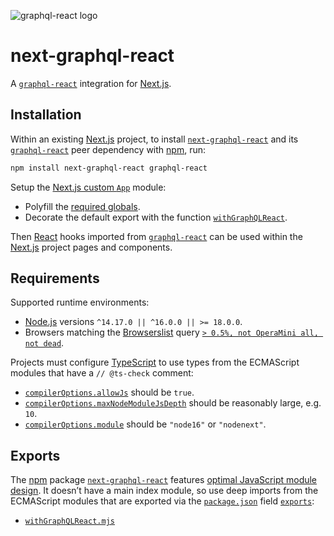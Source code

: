 ![graphql-react logo](https://cdn.jsdelivr.net/gh/jaydenseric/graphql-react@0.1.0/graphql-react-logo.svg)

# next-graphql-react

A [`graphql-react`](https://npm.im/graphql-react) integration for [Next.js](https://nextjs.org).

## Installation

Within an existing [Next.js](https://nextjs.org) project, to install [`next-graphql-react`](https://npm.im/next-graphql-react) and its [`graphql-react`](https://npm.im/graphql-react) peer dependency with [npm](https://npmjs.com/get-npm), run:

```sh
npm install next-graphql-react graphql-react
```

Setup the [Next.js custom `App`](https://nextjs.org/docs/advanced-features/custom-app) module:

- Polyfill the [required globals](https://github.com/jaydenseric/graphql-react#requirements).
- Decorate the default export with the function [`withGraphQLReact`](./withGraphQLReact.mjs).

Then [React](https://reactjs.org) hooks imported from [`graphql-react`](https://npm.im/graphql-react) can be used within the [Next.js](https://nextjs.org) project pages and components.

## Requirements

Supported runtime environments:

- [Node.js](https://nodejs.org) versions `^14.17.0 || ^16.0.0 || >= 18.0.0`.
- Browsers matching the [Browserslist](https://browsersl.ist) query [`> 0.5%, not OperaMini all, not dead`](https://browsersl.ist/?q=%3E+0.5%25%2C+not+OperaMini+all%2C+not+dead).

Projects must configure [TypeScript](https://typescriptlang.org) to use types from the ECMAScript modules that have a `// @ts-check` comment:

- [`compilerOptions.allowJs`](https://typescriptlang.org/tsconfig#allowJs) should be `true`.
- [`compilerOptions.maxNodeModuleJsDepth`](https://typescriptlang.org/tsconfig#maxNodeModuleJsDepth) should be reasonably large, e.g. `10`.
- [`compilerOptions.module`](https://typescriptlang.org/tsconfig#module) should be `"node16"` or `"nodenext"`.

## Exports

The [npm](https://npmjs.com) package [`next-graphql-react`](https://npm.im/next-graphql-react) features [optimal JavaScript module design](https://jaydenseric.com/blog/optimal-javascript-module-design). It doesn’t have a main index module, so use deep imports from the ECMAScript modules that are exported via the [`package.json`](./package.json) field [`exports`](https://nodejs.org/api/packages.html#exports):

- [`withGraphQLReact.mjs`](./withGraphQLReact.mjs)

